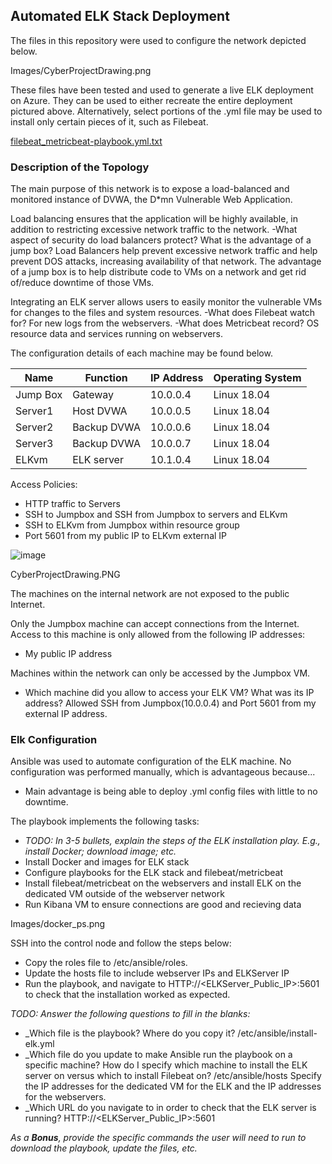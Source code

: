 ## Automated ELK Stack Deployment

The files in this repository were used to configure the network depicted below.

Images/CyberProjectDrawing.png

These files have been tested and used to generate a live ELK deployment on Azure. They can be used to either recreate the entire deployment pictured above. Alternatively, select portions of the .yml file may be used to install only certain pieces of it, such as Filebeat.

  [filebeat_metricbeat-playbook.yml.txt](https://github.com/STLGeist/Cybersecurity-projects/files/7715493/filebeat_metricbeat-playbook.yml.txt)


### Description of the Topology

The main purpose of this network is to expose a load-balanced and monitored instance of DVWA, the D*mn Vulnerable Web Application.

Load balancing ensures that the application will be highly available, in addition to restricting excessive network traffic to the network.
-What aspect of security do load balancers protect? What is the advantage of a jump box? Load Balancers help prevent excessive network traffic and help prevent DOS attacks, increasing availability of that network. The advantage of a jump box is to help distribute code to VMs on a network and get rid of/reduce downtime of those VMs.

Integrating an ELK server allows users to easily monitor the vulnerable VMs for changes to the files and system resources.
-What does Filebeat watch for? For new logs from the webservers.
-What does Metricbeat record? OS resource data and services running on webservers.

The configuration details of each machine may be found below.

| Name     | Function   | IP Address | Operating System |
|----------|------------|------------|------------------|
| Jump Box | Gateway    | 10.0.0.4   | Linux 18.04      |
| Server1  | Host DVWA  | 10.0.0.5   | Linux 18.04      |
| Server2  | Backup DVWA| 10.0.0.6   | Linux 18.04      |
| Server3  | Backup DVWA| 10.0.0.7   | Linux 18.04      |
| ELKvm    | ELK server | 10.1.0.4   | Linux 18.04      |

Access Policies:
- HTTP traffic to Servers
- SSH to Jumpbox and SSH from Jumpbox to servers and ELKvm
- SSH to ELKvm from Jumpbox within resource group
- Port 5601 from my public IP to ELKvm external IP

![image](https://user-images.githubusercontent.com/89103977/151673406-70e56a9d-747f-412d-bde0-0169e3665622.png)

CyberProjectDrawing.PNG


The machines on the internal network are not exposed to the public Internet. 

Only the Jumpbox machine can accept connections from the Internet. Access to this machine is only allowed from the following IP addresses:
- My public IP address

Machines within the network can only be accessed by the Jumpbox VM.
- Which machine did you allow to access your ELK VM? What was its IP address? Allowed SSH from Jumpbox(10.0.0.4) and Port 5601 from my external IP address.

### Elk Configuration

Ansible was used to automate configuration of the ELK machine. No configuration was performed manually, which is advantageous because...
- Main advantage is being able to deploy .yml config files with little to no downtime.

The playbook implements the following tasks:
- _TODO: In 3-5 bullets, explain the steps of the ELK installation play. E.g., install Docker; download image; etc._
- Install Docker and images for ELK stack
- Configure playbooks for the ELK stack and filebeat/metricbeat
- Install filebeat/metricbeat on the webservers and install ELK on the dedicated VM outside of the webserver network
- Run Kibana VM to ensure connections are good and recieving data

Images/docker_ps.png
 

SSH into the control node and follow the steps below:
- Copy the roles file to /etc/ansible/roles.
- Update the hosts file to include webserver IPs and ELKServer IP
- Run the playbook, and navigate to HTTP://<ELKServer_Public_IP>:5601 to check that the installation worked as expected.

_TODO: Answer the following questions to fill in the blanks:_
- _Which file is the playbook? Where do you copy it? /etc/ansible/install-elk.yml
- _Which file do you update to make Ansible run the playbook on a specific machine? How do I specify which machine to install the ELK server on versus which to install Filebeat on?  /etc/ansible/hosts Specify the IP addresses for the dedicated VM for the ELK and the IP addresses for the webservers.
- _Which URL do you navigate to in order to check that the ELK server is running? HTTP://<ELKServer_Public_IP>:5601

_As a **Bonus**, provide the specific commands the user will need to run to download the playbook, update the files, etc._


